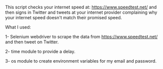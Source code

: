 This script checks your internet speed at: https://www.speedtest.net/ and then signs in Twitter and tweets at your internet provider complaining why your internet speed doesn't match their promised speed.

What I used:

1- Selenium webdriver to scrape the data from https://www.speedtest.net/ and then tweet on Twitter.

2- time module to provide a delay.

3- os module to create environment variables for my email and password.
